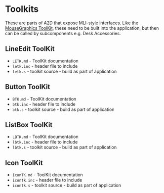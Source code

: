 # Toolkits

These are parts of A2D that expose MLI-style interfaces. Like the [MouseGraphics ToolKit](../mgtk/MGTK.md), these need to be built into the application, but then can be called by subcomponents e.g. Desk Accessories.

## LineEdit ToolKit

* `LETK.md` - ToolKit documentation
* `letk.inc` - header file to include
* `letk.s` - toolkit source - build as part of application

## Button ToolKit

* `BTK.md` - ToolKit documentation
* `btk.inc` - header file to include
* `btk.s` - toolkit source - build as part of application

## ListBox ToolKit

* `LBTK.md` - ToolKit documentation
* `lbtk.inc` - header file to include
* `lbtk.s` - toolkit source - build as part of application

## Icon ToolKit

* `IconTK.md` - ToolKit documentation
* `icontk.inc` - header file to include
* `icontk.s` - toolkit source - build as part of application
